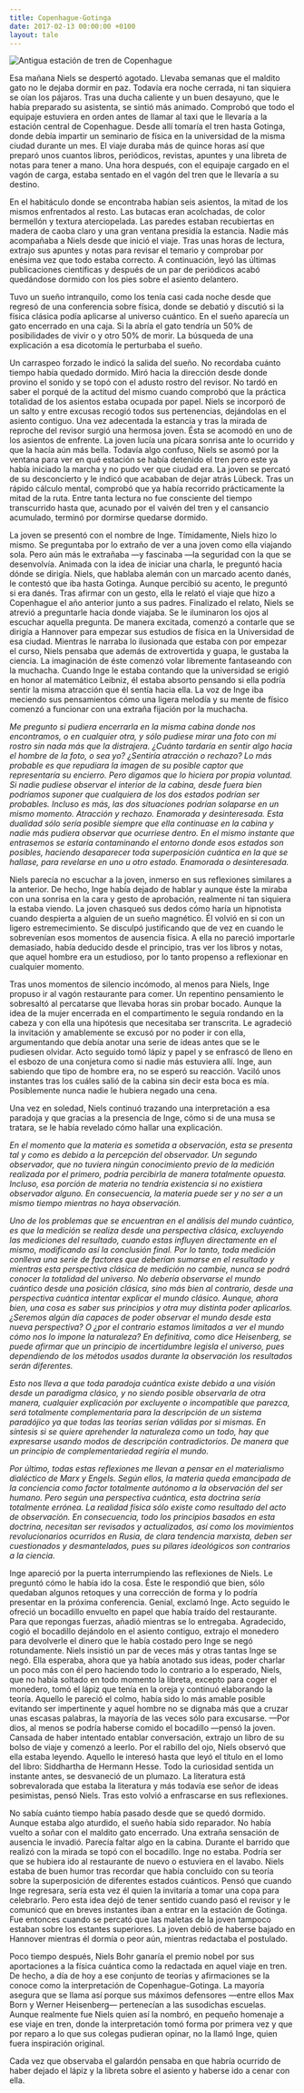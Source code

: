 ```yaml
---
title: Copenhague-Gotinga
date: 2017-02-13 00:00:00 +0100
layout: tale
---
```


![Antigua estación de tren de Copenhague][picture]

Esa mañana Niels se despertó agotado. Llevaba semanas que el maldito gato no le dejaba dormir en paz. Todavía era noche cerrada, ni tan siquiera se oían los pájaros. Tras una ducha caliente y un buen desayuno, que le había preparado su asistenta, se sintió más animado. Comprobó que todo el equipaje estuviera en orden antes de llamar al taxi que le llevaría a la estación central de Copenhague. Desde allí tomaría el tren hasta Gotinga, donde debía impartir un seminario de física en la universidad de la misma ciudad durante un mes. El viaje duraba más de quince horas así que preparó unos cuantos libros, periódicos, revistas, apuntes y una libreta de notas para tener a mano. Una hora después, con el equipaje cargado en el vagón de carga, estaba sentado en el vagón del tren que le llevaría a su destino.

En el habitáculo donde se encontraba habían seis asientos, la mitad de los mismos enfrentados al resto. Las butacas eran acolchadas, de color bermellón y textura aterciopelada. Las paredes estaban recubiertas en madera de caoba claro y una gran ventana presidía la estancia. Nadie más acompañaba a Niels desde que inició el viaje. Tras unas horas de lectura, extrajo sus apuntes y notas para revisar el temario y comprobar por enésima vez que todo estaba correcto. A continuación, leyó las últimas publicaciones científicas y después de un par de periódicos acabó quedándose dormido con los pies sobre el asiento delantero.

Tuvo un sueño intranquilo, como los tenía casi cada noche desde que regresó de una conferencia sobre física, donde se debatió y discutió si la física clásica podía aplicarse al universo cuántico. En el sueño aparecía un gato encerrado en una caja. Si la abría el gato tendría un 50% de posibilidades de vivir o y otro 50% de morir. La búsqueda de una explicación a esa dicotomía le perturbaba el sueño.

Un carraspeo forzado le indicó la salida del sueño. No recordaba cuánto tiempo había quedado dormido. Miró hacia la dirección desde donde provino el sonido y se topó con el adusto rostro del revisor. No tardó en saber el porqué de la actitud del mismo cuando comprobó que la práctica totalidad de los asientos estaba ocupada por papel. Niels se incorporó de un salto y entre excusas recogió todos sus pertenencias, dejándolas en el asiento contiguo. Una vez adecentada la estancia y tras la mirada de reproche del revisor surgió una hermosa joven. Ésta se acomodó en uno de los asientos de enfrente. La joven lucía una pícara sonrisa ante lo ocurrido y que la hacía aún más bella. Todavía algo confuso, Niels se asomó por la ventana para ver en qué estación se había detenido el tren pero este ya había iniciado la marcha y no pudo ver que ciudad era. La joven se percató de su desconcierto y le indicó que acababan de dejar atrás Lübeck. Tras un rápido cálculo mental, comprobó que ya había recorrido prácticamente la mitad de la ruta. Entre tanta lectura no fue consciente del tiempo transcurrido hasta que, acunado por el vaivén del tren y el cansancio acumulado, terminó por dormirse quedarse dormido.

La joven se presentó con el nombre de Inge. Tímidamente, Niels hizo lo mismo. Se preguntaba por lo extraño de ver a una joven como ella viajando sola. Pero aún más le extrañaba —y fascinaba —la seguridad con la que se desenvolvía. Animada con la idea de iniciar una charla, le preguntó hacia dónde se dirigía. Niels, que hablaba alemán con un marcado acento danés, le contestó que iba hasta Gotinga. Aunque percibió su acento, le preguntó si era danés. Tras afirmar con un gesto, ella le relató el viaje que hizo a Copenhague el año anterior junto a sus padres. Finalizado el relato, Niels se atrevió a preguntarle hacia donde viajaba. Se le iluminaron los ojos al escuchar aquella pregunta. De manera excitada, comenzó a contarle que se dirigía a Hannover para empezar sus estudios de física en la Universidad de esa ciudad. Mientras le narraba lo ilusionada que estaba con por empezar el curso, Niels pensaba que además de extrovertida y guapa, le gustaba la ciencia. La imaginación de éste comenzó volar libremente fantaseando con la muchacha. Cuando Inge le estaba contando que la universidad se erigió en honor al matemático Leibniz, él estaba absorto pensando si ella podría sentir la misma atracción que él sentía hacia ella. La voz de Inge iba meciendo sus pensamientos cómo una ligera melodía y su mente de físico comenzó a funcionar con una extraña fijación por la muchacha.

_Me pregunto si pudiera encerrarla en la misma cabina donde nos encontramos, o en cualquier otra, y sólo pudiese mirar una foto con mi rostro sin nada más que la distrajera. ¿Cuánto tardaría en sentir algo hacia el hombre de la foto, o sea yo? ¿Sentiría atracción o rechazo? Lo más probable es que repudiara la imagen de su posible captor que representaría su encierro. Pero digamos que lo hiciera por propia voluntad. Si nadie pudiese observar el interior de la cabina, desde fuera bien podríamos suponer que cualquiera de los dos estados podrían ser probables. Incluso es más, las dos situaciones podrían solaparse en un mismo momento. Atracción y rechazo. Enamorada y desinteresada. Esta dualidad sólo sería posible siempre que ella continuase en la cabina y nadie más pudiera observar que ocurriese dentro. En el mismo instante que entrasemos se estaría contaminando el entorno donde esos estados son posibles, haciendo desaparecer toda superposición cuántica en la que se hallase, para revelarse en uno u otro estado. Enamorada o desinteresada._

Niels parecía no escuchar a la joven, inmerso en sus reflexiones similares a la anterior. De hecho, Inge había dejado de hablar y aunque éste la miraba con una sonrisa en la cara y gesto de aprobación, realmente ni tan siquiera la estaba viendo. La joven chasqueó sus dedos cómo haría un hipnotista cuando despierta a alguien de un sueño magnético. Él volvió en si con un ligero estremecimiento. Se disculpó justificando que de vez en cuando le sobrevenían esos momentos de ausencia física. A ella no pareció importarle demasiado, había deducido desde el principio, tras ver los libros y notas, que aquel hombre era un estudioso, por lo tanto propenso a reflexionar en cualquier momento.

Tras unos momentos de silencio incómodo, al menos para Niels, Inge propuso ir al vagón restaurante para comer. Un repentino pensamiento le sobresaltó al percatarse que llevaba horas sin probar bocado. Aunque la idea de la mujer encerrada en el compartimento le seguía rondando en la cabeza y con ella una hipótesis que necesitaba ser transcrita. Le agradeció la invitación y amablemente se excusó por no poder ir con ella, argumentando que debía anotar una serie de ideas antes que se le pudiesen olvidar. Acto seguido tomó lápiz y papel y se enfrascó de lleno en el esbozo de una conjetura como si nadie más estuviera allí. Inge, aun sabiendo que tipo de hombre era, no se esperó su reacción. Vaciló unos instantes tras los cuáles salió de la cabina sin decir esta boca es mía. Posiblemente nunca nadie le hubiera negado una cena.

Una vez en soledad, Niels continuó trazando una interpretación a esa paradoja y que gracias a la presencia de Inge, cómo si de una musa se tratara, se le había revelado cómo hallar una explicación.

_En el momento que la materia es sometida a observación, esta se presenta tal y como es debido a la percepción del observador. Un segundo observador, que no tuviera ningún conocimiento previo de la medición realizada por el primero, podría percibirla de manera totalmente opuesta. Incluso, esa porción de materia no tendría existencia si no existiera observador alguno. En consecuencia, la materia puede ser y no ser a un mismo tiempo mientras no haya observación._

_Uno de los problemas que se encuentran en el análisis del mundo cuántico, es que la medición se realiza desde una perspectiva clásica, excluyendo las mediciones del resultado, cuando estas influyen directamente en el mismo, modificando así la conclusión final. Por lo tanto, toda medición conlleva una serie de factores que deberían sumarse en el resultado y mientras esta perspectiva clásica de medición no cambie, nunca se podrá conocer la totalidad del universo. No debería observarse el mundo cuántico desde una posición clásica, sino más bien al contrario, desde una perspectiva cuántica intentar explicar el mundo clásico. Aunque, ahora bien, una cosa es saber sus principios y otra muy distinta poder aplicarlos. ¿Seremos algún día capaces de poder observar el mundo desde esta nueva perspectiva? O ¿por el contrario estamos limitados a ver el mundo cómo nos lo impone la naturaleza? En definitiva, como dice Heisenberg, se puede afirmar que un principio de incertidumbre legisla el universo, pues dependiendo de los métodos usados durante la observación los resultados serán diferentes._

_Esto nos lleva a que toda paradoja cuántica existe debido a una visión desde un paradigma clásico, y no siendo posible observarla de otra manera, cualquier explicación por excluyente o incompatible que parezca, será totalmente complementaria para la descripción de un sistema paradójico ya que todas las teorías serían válidas por si mismas. En síntesis si se quiere aprehender la naturaleza como un todo, hay que expresarse usando modos de descripción contradictorios. De manera que un principio de complementariedad regiría el mundo._

_Por último, todas estas reflexiones me llevan a pensar en el materialismo dialéctico de Marx y Engels. Según ellos, la materia queda emancipada de la conciencia como factor totalmente autónomo a la observación del ser humano. Pero según una perspectiva cuántica, esta doctrina sería totalmente errónea. La realidad física sólo existe como resultado del acto de observación. En consecuencia, todo los principios basados en esta doctrina, necesitan ser revisados y actualizados, así como los movimientos revolucionarios ocurridos en Rusia, de clara tendencia marxista, deben ser cuestionados y desmantelados, pues su pilares ideológicos son contrarios a la ciencia._

Inge apareció por la puerta interrumpiendo las reflexiones de Niels. Le preguntó cómo le había ido la cosa. Éste le respondió que bien, sólo quedaban algunos retoques y una corrección de forma y lo podría presentar en la próxima conferencia. Genial, exclamó Inge. Acto seguido le ofreció un bocadillo envuelto en papel que había traído del restaurante. Para que repongas fuerzas, añadió mientras se lo entregaba. Agradecido, cogió el bocadillo dejándolo en el asiento contiguo, extrajo el monedero para devolverle el dinero que le había costado pero Inge se negó rotundamente. Niels insistió un par de veces más y otras tantas Inge se negó. Ella esperaba, ahora que ya había anotado sus ideas, poder charlar un poco más con él pero haciendo todo lo contrario a lo esperado, Niels, que no había soltado en todo momento la libreta, excepto para coger el monedero, tomó el lápiz que tenía en la oreja y continuó elaborando la teoría. Aquello le pareció el colmo, había sido lo más amable posible evitando ser impertinente y aquel hombre no se dignaba más que a cruzar unas escasas palabras, la mayoría de las veces sólo para excusarse. —Por dios, al menos se podría haberse comido el bocadillo —pensó la joven. Cansada de haber intentado entablar conversación, extrajo un libro de su bolso de viaje y comenzó a leerlo. Por el rabillo del ojo, Niels observó que ella estaba leyendo. Aquello le interesó hasta que leyó el título en el lomo del libro: Siddhartha de Hermann Hesse. Todo la curiosidad sentida un instante antes, se desvaneció de un plumazo. La literatura está sobrevalorada que estaba la literatura y más todavía ese señor de ideas pesimistas, pensó Niels. Tras esto volvió a enfrascarse en sus reflexiones.

No sabía cuánto tiempo había pasado desde que se quedó dormido. Aunque estaba algo aturdido, el sueño había sido reparador. No había vuelto a soñar con el maldito gato encerrado. Una extraña sensación de ausencia le invadió. Parecía faltar algo en la cabina. Durante el barrido que realizó con la mirada se topó con el bocadillo. Inge no estaba. Podría ser que se hubiera ido al restaurante de nuevo o estuviera en el lavabo. Niels estaba de buen humor tras recordar que había concluido con su teoría sobre la superposición de diferentes estados cuánticos. Pensó que cuando Inge regresara, sería esta vez él quien la invitaría a tomar una copa para celebrarlo. Pero esta idea dejó de tener sentido cuando pasó el revisor y le comunicó que en breves instantes iban a entrar en la estación de Gotinga. Fue entonces cuando se percató que las maletas de la joven tampoco estaban sobre los estantes superiores. La joven debió de haberse bajado en Hannover mientras él dormía o peor aún, mientras redactaba el postulado. 

Poco tiempo después, Niels Bohr ganaría el premio nobel por sus aportaciones a la física cuántica como la redactada en aquel viaje en tren. De hecho, a día de hoy a ese conjunto de  teorías y afirmaciones se la conoce como la interpretación de Copenhague-Gotinga. La mayoría asegura que se llama así porque sus máximos defensores —entre ellos Max Born y Werner Heisenberg— pertenecían a las susodichas escuelas. Aunque realmente fue Niels quien así la nombró, en pequeño homenaje a ese viaje en tren, donde la interpretación tomó forma por primera vez y que por reparo a lo que sus colegas pudieran opinar, no la llamó Inge, quien fuera inspiración original.

Cada vez que observaba el galardón pensaba en que habría ocurrido de haber dejado el lápiz y la libreta sobre el asiento y haberse ido a cenar con ella.

[picture]: http://i.imgur.com/IMuFz60.jpg